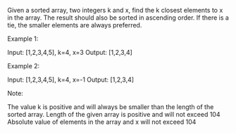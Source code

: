 
Given a sorted array, two integers k and x, find the k closest elements to x in the array.  The result should also be sorted in ascending order.
If there is a tie,  the smaller elements are always preferred.


Example 1:

Input: [1,2,3,4,5], k=4, x=3
Output: [1,2,3,4]




Example 2:

Input: [1,2,3,4,5], k=4, x=-1
Output: [1,2,3,4]



Note:

The value k is positive and will always be smaller than the length of the sorted array.
 Length of the given array is positive and will not exceed 104
 Absolute value of elements in the array and x will not exceed 104

